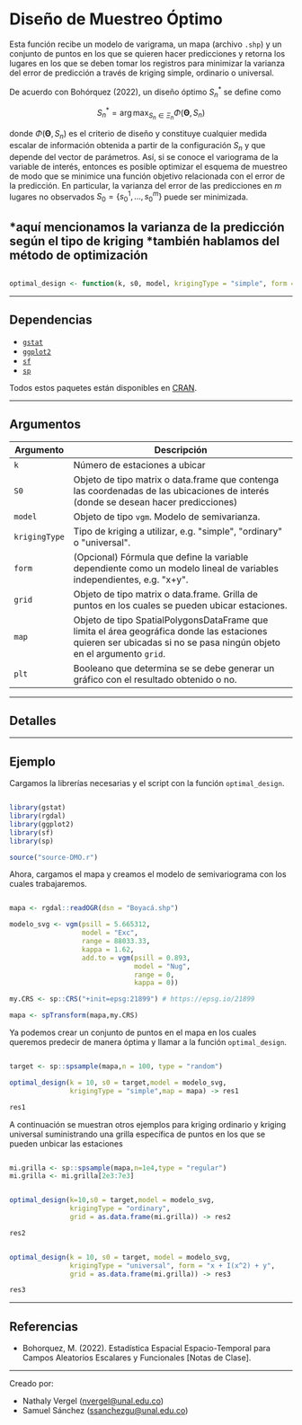 # Diseño de Muestreo Óptimo

Esta función recibe un modelo de varigrama, un mapa (archivo `.shp`) y un conjunto de puntos en los que se quieren hacer predicciones y retorna los lugares en los que se deben tomar los registros para minimizar la varianza del error de predicción a través de kriging simple, ordinario o universal.

De acuerdo con Bohórquez (2022), un diseño óptimo $S_{n}^{*}$ se define como

$$S_{n}^{*}=\arg \max_{S_{n} \in \Xi_{n}} \Phi\left(\boldsymbol{\Theta}, S_{n}\right)$$

donde $\Phi\left(\boldsymbol{\Theta}, S_{n}\right)$ es el criterio de diseño y constituye cualquier medida escalar de información obtenida a partir de la configuración $S_{n}$ y que depende del vector de parámetros. Así, si se conoce el variograma de la variable de interés, entonces es posible optimizar el esquema de muestreo de modo que se minimice una función objetivo relacionada con el error de la predicción. En particular, la varianza del error de las predicciones en $m$ lugares no observados $S_{0}=\{s_{0}^{1}, ..., s_{0}^{m}\}$ puede ser minimizada. 

*aquí mencionamos la varianza de la predicción según el tipo de kriging 
*también hablamos del método de optimización
---

```r

optimal_design <- function(k, s0, model, krigingType = "simple", form = NULL, map, CRS, plt = T)

```
---

## Dependencias

* [`gstat`](https://github.com/r-spatial/gstat)
* [`ggplot2`](https://github.com/tidyverse/ggplot2)
* [`sf`](https://github.com/r-spatial/sf)
* [`sp`](https://github.com/edzer/sp)

Todos estos paquetes están disponibles en [CRAN](https://cran.r-project.org/web/packages/available_packages_by_name.html#available-packages-D).

---

## Argumentos

| Argumento | Descripción |
| ------ | ------ |
|   `k`     |   Número de estaciones a ubicar   |
| `S0` | Objeto de tipo matrix o data.frame que contenga las coordenadas de las ubicaciones de interés (donde se desean hacer predicciones) |
| `model` | Objeto de tipo `vgm`. Modelo de semivarianza. |
| `krigingType`  | Tipo de kriging a utilizar, e.g. "simple", "ordinary" o "universal".  |
| `form` | (Opcional) Fórmula que define la variable dependiente como un modelo lineal de variables independientes, e.g. "x+y".|
| `grid` | Objeto de tipo matrix o data.frame. Grilla de puntos en los cuales se pueden ubicar estaciones. |
| `map` | Objeto de tipo SpatialPolygonsDataFrame que limita el área geográfica donde las estaciones quieren ser ubicadas si no se pasa ningún objeto en el argumento `grid`. |
| `plt` | Booleano que determina se se debe generar un gráfico con el resultado obtenido o no. |

---

## Detalles



---

## Ejemplo

Cargamos la librerías necesarias y el script con la función `optimal_design`.

```r

library(gstat)
library(rgdal)
library(ggplot2)
library(sf)
library(sp)

source("source-DMO.r")

```

Ahora, cargamos el mapa y creamos el modelo de semivariograma con los cuales trabajaremos.

```r

mapa <- rgdal::readOGR(dsn = "Boyacá.shp")

modelo_svg <- vgm(psill = 5.665312,
                  model = "Exc",
                  range = 88033.33,
                  kappa = 1.62,
                  add.to = vgm(psill = 0.893,
                               model = "Nug",
                               range = 0,
                               kappa = 0))

my.CRS <- sp::CRS("+init=epsg:21899") # https://epsg.io/21899

mapa <- spTransform(mapa,my.CRS)

```

Ya podemos crear un conjunto de puntos en el mapa en los cuales queremos predecir de manera óptima y llamar a la función `optimal_design`.

```r

target <- sp::spsample(mapa,n = 100, type = "random")

optimal_design(k = 10, s0 = target,model = modelo_svg,
               krigingType = "simple",map = mapa) -> res1

res1

```

A continuación se muestran otros ejemplos para kriging ordinario y kriging universal suministrando una grilla específica de puntos en los que se pueden unbicar las estaciones

```r

mi.grilla <- sp::spsample(mapa,n=1e4,type = "regular")
mi.grilla <- mi.grilla[2e3:7e3]                          


optimal_design(k=10,s0 = target,model = modelo_svg,
               krigingType = "ordinary",
               grid = as.data.frame(mi.grilla)) -> res2

res2


optimal_design(k = 10, s0 = target, model = modelo_svg,
               krigingType = "universal", form = "x + I(x^2) + y",
               grid = as.data.frame(mi.grilla)) -> res3

res3


```

---
## Referencias

* Bohorquez, M. (2022). Estadística Espacial Espacio-Temporal para Campos Aleatorios Escalares y Funcionales [Notas de Clase].
---

Creado por: 
* Nathaly Vergel  (nvergel@unal.edu.co)
* Samuel Sánchez (ssanchezgu@unal.edu.co)

